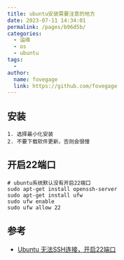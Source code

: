 ```yaml
---
title: ubuntu安装需要注意的地方
date: 2023-07-11 14:34:01
permalink: /pages/b96d5b/
categories:
  - 运维
  - os
  - ubuntu
tags:
  - 
author: 
  name: fovegage
  link: https://github.com/fovegage
---
```

## 安装

```
1. 选择最小化安装
2. 不要下载软件更新，否则会很慢
```

## 开启22端口

```
# ubuntu系统默认没有开启22端口
sudo apt-get install openssh-server
sudo apt-get install ufw
sudo ufw enable
sudo ufw allow 22 
```

## 参考

- [Ubuntu 无法SSH连接，开启22端口](https://blog.csdn.net/yb546822612/article/details/105225138)